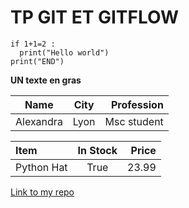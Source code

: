 # TP GIT ET GITFLOW

```
if 1+1=2 :
  print("Hello world")
print("END")

```

**UN texte en gras**

| Name | City | Profession |
|----------|:-------------:|------:| 
| Alexandra| Lyon | Msc student |

| Item              | In Stock | Price |
| :---------------- | :------: | ----: |
| Python Hat        |   True   | 23.99 |

[Link to my repo](https://github.com/seventeenseven/test_gitflow/edit/master/README.md)
